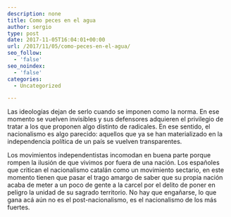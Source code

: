 ```yaml
---
description: none
title: Como peces en el agua
author: sergio
type: post
date: 2017-11-05T16:04:01+00:00
url: /2017/11/05/como-peces-en-el-agua/
seo_follow:
  - 'false'
seo_noindex:
  - 'false'
categories:
  - Uncategorized

---
```

Las ideologías dejan de serlo cuando se imponen como la norma. En ese momento se vuelven invisibles y sus defensores adquieren el privilegio de tratar a los que proponen algo distinto de radicales. En ese sentido, el nacionalismo es algo parecido: aquellos que ya se han materializado en la independencia política de un país se vuelven transparentes.

Los movimientos independentistas incomodan en buena parte porque rompen la ilusión de que vivimos por fuera de una nación. Los españoles que critican el nacionalismo catalán como un movimiento sectario, en este momento tienen que pasar el trago amargo de saber que su propia nación acaba de meter a un poco de gente a la carcel por el delito de poner en peligro la unidad de su sagrado territorio. No hay que engañarse, lo que gana acá aún no es el post-nacionalismo, es el nacionalismo de los más fuertes.
